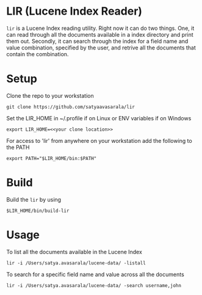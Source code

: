 LIR (Lucene Index Reader)
=========================

`lir` is a Lucene Index reading utility. Right now it can do two things. One, it can read through all the documents available in a index directory and print them out. Secondly, it can search through the index for a field name and value combination, specified by the user,  and retrive all the documents that contain the combination. 

Setup
=====
Clone the repo to your workstation

	git clone https://github.com/satyaavasarala/lir

Set the LIR_HOME in ~/.profile if on Linux or ENV variables if on Windows

	export LIR_HOME=<<your clone location>>

For access to 'lir' from anywhere on your workstation add the following to the PATH

	export PATH="$LIR_HOME/bin:$PATH"


Build
=====
Build the `lir` by using

	$LIR_HOME/bin/build-lir

Usage
=====
To list all the documents available in the Lucene Index

	lir -i /Users/satya.avasarala/lucene-data/ -listall

To search for a specific field name and value across all the documents

	lir -i /Users/satya.avasarala/lucene-data/ -search username,john
